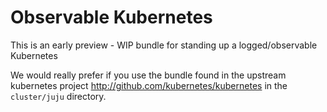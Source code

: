 # Observable Kubernetes

This is an early preview - WIP bundle for standing up a logged/observable
Kubernetes

We would really prefer if you use the bundle found in the upstream kubernetes
project <http://github.com/kubernetes/kubernetes> in the `cluster/juju`
directory.
